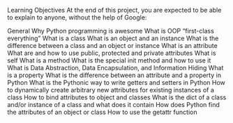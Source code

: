 Learning Objectives At the end of this project, you are expected to be able to explain to anyone, without the help of Google:

General Why Python programming is awesome What is OOP “first-class everything” What is a class What is an object and an instance What is the difference between a class and an object or instance What is an attribute What are and how to use public, protected and private attributes What is self What is a method What is the special init method and how to use it What is Data Abstraction, Data Encapsulation, and Information Hiding What is a property What is the difference between an attribute and a property in Python What is the Pythonic way to write getters and setters in Python How to dynamically create arbitrary new attributes for existing instances of a class How to bind attributes to object and classes What is the dict of a class and/or instance of a class and what does it contain How does Python find the attributes of an object or class How to use the getattr function
